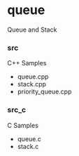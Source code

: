 queue
===============

Queue and Stack
 
### src  
C++ Samples  
- queue.cpp  
- stack.cpp  
- priority_queue.cpp  

### src_c  
C Samples  
- queue.c  
- stack.c  

